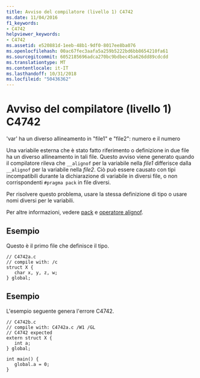 ```yaml
---
title: Avviso del compilatore (livello 1) C4742
ms.date: 11/04/2016
f1_keywords:
- C4742
helpviewer_keywords:
- C4742
ms.assetid: e520881d-1eeb-48b1-9df0-8017ee8ba076
ms.openlocfilehash: 00ac67fec3aafa5a259b5222bd6bb8654210fa61
ms.sourcegitcommit: 6052185696adca270bc9bdbec45a626dd89cdcdd
ms.translationtype: MT
ms.contentlocale: it-IT
ms.lasthandoff: 10/31/2018
ms.locfileid: "50436362"
---
```

# <a name="compiler-warning-level-1-c4742"></a>Avviso del compilatore (livello 1) C4742

'var' ha un diverso allineamento in "file1" e "file2": numero e il numero

Una variabile esterna che è stato fatto riferimento o definizione in due file ha un diverso allineamento in tali file. Questo avviso viene generato quando il compilatore rileva che `__alignof` per la variabile nella *file1* differisce dalla `__alignof` per la variabile nella *file2*. Ciò può essere causato con tipi incompatibili durante la dichiarazione di variabile in diversi file, o non corrispondenti `#pragma pack` in file diversi.

Per risolvere questo problema, usare la stessa definizione di tipo o usare nomi diversi per le variabili.

Per altre informazioni, vedere [pack](../../preprocessor/pack.md) e [operatore alignof](../../cpp/alignof-operator.md).

## <a name="example"></a>Esempio

Questo è il primo file che definisce il tipo.

```
// C4742a.c
// compile with: /c
struct X {
   char x, y, z, w;
} global;
```

## <a name="example"></a>Esempio

L'esempio seguente genera l'errore C4742.

```
// C4742b.c
// compile with: C4742a.c /W1 /GL
// C4742 expected
extern struct X {
   int a;
} global;

int main() {
   global.a = 0;
}
```